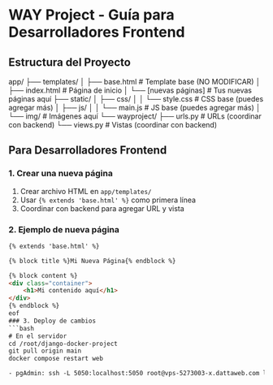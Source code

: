 # WAY Project - Guía para Desarrolladores Frontend

## Estructura del Proyecto
app/
├── templates/
│   ├── base.html          # Template base (NO MODIFICAR)
│   ├── index.html         # Página de inicio
│   └── [nuevas páginas]   # Tus nuevas páginas aquí
├── static/
│   ├── css/
│   │   └── style.css      # CSS base (puedes agregar más)
│   ├── js/
│   │   └── main.js        # JS base (puedes agregar más)
│   └── img/               # Imágenes aquí
└── wayproject/
├── urls.py            # URLs (coordinar con backend)
└── views.py           # Vistas (coordinar con backend)

## Para Desarrolladores Frontend

### 1. Crear una nueva página
1. Crear archivo HTML en `app/templates/`
2. Usar `{% extends 'base.html' %}` como primera línea
3. Coordinar con backend para agregar URL y vista

### 2. Ejemplo de nueva página
```html
{% extends 'base.html' %}

{% block title %}Mi Nueva Página{% endblock %}

{% block content %}
<div class="container">
    <h1>Mi contenido aquí</h1>
</div>
{% endblock %}
eof
### 3. Deploy de cambios
```bash
# En el servidor
cd /root/django-docker-project
git pull origin main
docker compose restart web

- pgAdmin: ssh -L 5050:localhost:5050 root@vps-5273003-x.dattaweb.com luego http://localhost:5050/
